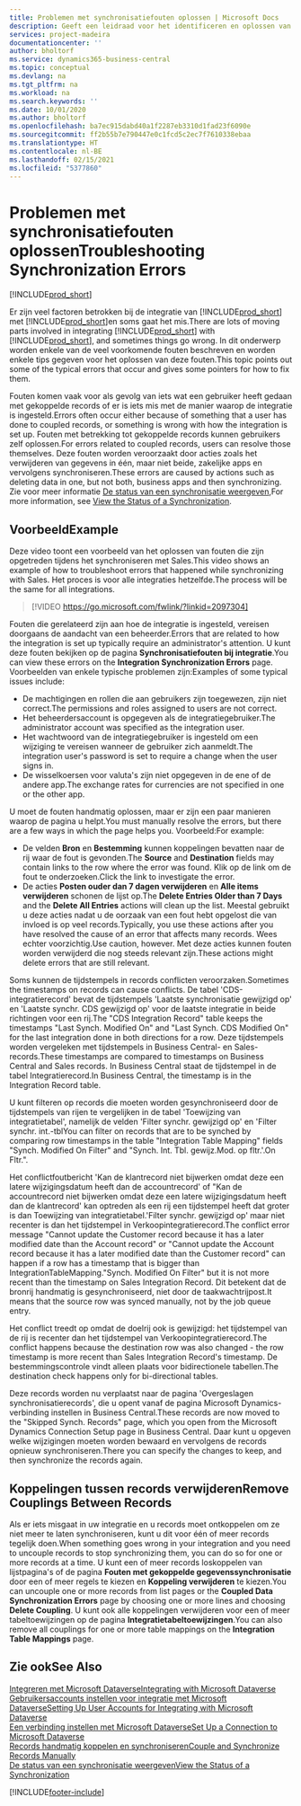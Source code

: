 ```yaml
---
title: Problemen met synchronisatiefouten oplossen | Microsoft Docs
description: Geeft een leidraad voor het identificeren en oplossen van synchronisatiefouten.
services: project-madeira
documentationcenter: ''
author: bholtorf
ms.service: dynamics365-business-central
ms.topic: conceptual
ms.devlang: na
ms.tgt_pltfrm: na
ms.workload: na
ms.search.keywords: ''
ms.date: 10/01/2020
ms.author: bholtorf
ms.openlocfilehash: ba7ec915dabd40a1f2287eb3310d1fad23f6090e
ms.sourcegitcommit: ff2b55b7e790447e0c1fcd5c2ec7f7610338ebaa
ms.translationtype: HT
ms.contentlocale: nl-BE
ms.lasthandoff: 02/15/2021
ms.locfileid: "5377860"
---
```

# <a name="troubleshooting-synchronization-errors"></a><span data-ttu-id="fbc1b-103">Problemen met synchronisatiefouten oplossen</span><span class="sxs-lookup"><span data-stu-id="fbc1b-103">Troubleshooting Synchronization Errors</span></span>
[!INCLUDE[prod_short](includes/cc_data_platform_banner.md)]

<span data-ttu-id="fbc1b-104">Er zijn veel factoren betrokken bij de integratie van [!INCLUDE[prod_short](includes/prod_short.md)] met [!INCLUDE[prod_short](includes/cds_long_md.md)]en soms gaat het mis.</span><span class="sxs-lookup"><span data-stu-id="fbc1b-104">There are lots of moving parts involved in integrating [!INCLUDE[prod_short](includes/prod_short.md)] with [!INCLUDE[prod_short](includes/cds_long_md.md)], and sometimes things go wrong.</span></span> <span data-ttu-id="fbc1b-105">In dit onderwerp worden enkele van de veel voorkomende fouten beschreven en worden enkele tips gegeven voor het oplossen van deze fouten.</span><span class="sxs-lookup"><span data-stu-id="fbc1b-105">This topic points out some of the typical errors that occur and gives some pointers for how to fix them.</span></span>

<span data-ttu-id="fbc1b-106">Fouten komen vaak voor als gevolg van iets wat een gebruiker heeft gedaan met gekoppelde records of er is iets mis met de manier waarop de integratie is ingesteld.</span><span class="sxs-lookup"><span data-stu-id="fbc1b-106">Errors often occur either because of something that a user has done to coupled records, or something is wrong with how the integration is set up.</span></span> <span data-ttu-id="fbc1b-107">Fouten met betrekking tot gekoppelde records kunnen gebruikers zelf oplossen.</span><span class="sxs-lookup"><span data-stu-id="fbc1b-107">For errors related to coupled records, users can resolve those themselves.</span></span> <span data-ttu-id="fbc1b-108">Deze fouten worden veroorzaakt door acties zoals het verwijderen van gegevens in één, maar niet beide, zakelijke apps en vervolgens synchroniseren.</span><span class="sxs-lookup"><span data-stu-id="fbc1b-108">These errors are caused by actions such as deleting data in one, but not both, business apps and then synchronizing.</span></span> <span data-ttu-id="fbc1b-109">Zie voor meer informatie [De status van een synchronisatie weergeven](admin-how-to-view-synchronization-status.md),</span><span class="sxs-lookup"><span data-stu-id="fbc1b-109">For more information, see [View the Status of a Synchronization](admin-how-to-view-synchronization-status.md).</span></span>

## <a name="example"></a><span data-ttu-id="fbc1b-110">Voorbeeld</span><span class="sxs-lookup"><span data-stu-id="fbc1b-110">Example</span></span>
<span data-ttu-id="fbc1b-111">Deze video toont een voorbeeld van het oplossen van fouten die zijn opgetreden tijdens het synchroniseren met Sales.</span><span class="sxs-lookup"><span data-stu-id="fbc1b-111">This video shows an example of how to troubleshoot errors that happened while synchronizing with Sales.</span></span> <span data-ttu-id="fbc1b-112">Het proces is voor alle integraties hetzelfde.</span><span class="sxs-lookup"><span data-stu-id="fbc1b-112">The process will be the same for all integrations.</span></span> 

> [!VIDEO https://go.microsoft.com/fwlink/?linkid=2097304]

<span data-ttu-id="fbc1b-113">Fouten die gerelateerd zijn aan hoe de integratie is ingesteld, vereisen doorgaans de aandacht van een beheerder.</span><span class="sxs-lookup"><span data-stu-id="fbc1b-113">Errors that are related to how the integration is set up typically require an administrator's attention.</span></span> <span data-ttu-id="fbc1b-114">U kunt deze fouten bekijken op de pagina **Synchronisatiefouten bij integratie**.</span><span class="sxs-lookup"><span data-stu-id="fbc1b-114">You can view these errors on the **Integration Synchronization Errors** page.</span></span> <span data-ttu-id="fbc1b-115">Voorbeelden van enkele typische problemen zijn:</span><span class="sxs-lookup"><span data-stu-id="fbc1b-115">Examples of some typical issues include:</span></span>  
  
* <span data-ttu-id="fbc1b-116">De machtigingen en rollen die aan gebruikers zijn toegewezen, zijn niet correct.</span><span class="sxs-lookup"><span data-stu-id="fbc1b-116">The permissions and roles assigned to users are not correct.</span></span>  
* <span data-ttu-id="fbc1b-117">Het beheerdersaccount is opgegeven als de integratiegebruiker.</span><span class="sxs-lookup"><span data-stu-id="fbc1b-117">The administrator account was specified as the integration user.</span></span>  
* <span data-ttu-id="fbc1b-118">Het wachtwoord van de integratiegebruiker is ingesteld om een wijziging te vereisen wanneer de gebruiker zich aanmeldt.</span><span class="sxs-lookup"><span data-stu-id="fbc1b-118">The integration user's password is set to require a change when the user signs in.</span></span>  
* <span data-ttu-id="fbc1b-119">De wisselkoersen voor valuta's zijn niet opgegeven in de ene of de andere app.</span><span class="sxs-lookup"><span data-stu-id="fbc1b-119">The exchange rates for currencies are not specified in one or the other app.</span></span>  
  
<span data-ttu-id="fbc1b-120">U moet de fouten handmatig oplossen, maar er zijn een paar manieren waarop de pagina u helpt.</span><span class="sxs-lookup"><span data-stu-id="fbc1b-120">You must manually resolve the errors, but there are a few ways in which the page helps you.</span></span> <span data-ttu-id="fbc1b-121">Voorbeeld:</span><span class="sxs-lookup"><span data-stu-id="fbc1b-121">For example:</span></span>  

* <span data-ttu-id="fbc1b-122">De velden **Bron** en **Bestemming** kunnen koppelingen bevatten naar de rij waar de fout is gevonden.</span><span class="sxs-lookup"><span data-stu-id="fbc1b-122">The **Source** and **Destination** fields may contain links to the row where the error was found.</span></span> <span data-ttu-id="fbc1b-123">Klik op de link om de fout te onderzoeken.</span><span class="sxs-lookup"><span data-stu-id="fbc1b-123">Click the link to investigate the error.</span></span>  
* <span data-ttu-id="fbc1b-124">De acties **Posten ouder dan 7 dagen verwijderen** en **Alle items verwijderen** schonen de lijst op.</span><span class="sxs-lookup"><span data-stu-id="fbc1b-124">The **Delete Entries Older than 7 Days** and the **Delete All Entries** actions will clean up the list.</span></span> <span data-ttu-id="fbc1b-125">Meestal gebruikt u deze acties nadat u de oorzaak van een fout hebt opgelost die van invloed is op veel records.</span><span class="sxs-lookup"><span data-stu-id="fbc1b-125">Typically, you use these actions after you have resolved the cause of an error that affects many records.</span></span> <span data-ttu-id="fbc1b-126">Wees echter voorzichtig.</span><span class="sxs-lookup"><span data-stu-id="fbc1b-126">Use caution, however.</span></span> <span data-ttu-id="fbc1b-127">Met deze acties kunnen fouten worden verwijderd die nog steeds relevant zijn.</span><span class="sxs-lookup"><span data-stu-id="fbc1b-127">These actions might delete errors that are still relevant.</span></span>

<span data-ttu-id="fbc1b-128">Soms kunnen de tijdstempels in records conflicten veroorzaken.</span><span class="sxs-lookup"><span data-stu-id="fbc1b-128">Sometimes the timestamps on records can cause conflicts.</span></span> <span data-ttu-id="fbc1b-129">De tabel 'CDS-integratierecord' bevat de tijdstempels 'Laatste synchronisatie gewijzigd op' en 'Laatste synchr. CDS gewijzigd op' voor de laatste integratie in beide richtingen voor een rij.</span><span class="sxs-lookup"><span data-stu-id="fbc1b-129">The "CDS Integration Record" table keeps the timestamps "Last Synch. Modified On" and "Last Synch. CDS Modified On" for the last integration done in both directions for a row.</span></span> <span data-ttu-id="fbc1b-130">Deze tijdstempels worden vergeleken met tijdstempels in Business Central- en Sales-records.</span><span class="sxs-lookup"><span data-stu-id="fbc1b-130">These timestamps are compared to timestamps on Business Central and Sales records.</span></span> <span data-ttu-id="fbc1b-131">In Business Central staat de tijdstempel in de tabel Integratierecord.</span><span class="sxs-lookup"><span data-stu-id="fbc1b-131">In Business Central, the timestamp is in the Integration Record table.</span></span>

<span data-ttu-id="fbc1b-132">U kunt filteren op records die moeten worden gesynchroniseerd door de tijdstempels van rijen te vergelijken in de tabel 'Toewijzing van integratietabel', namelijk de velden 'Filter synchr. gewijzigd op' en 'Filter synchr. int.-tbl</span><span class="sxs-lookup"><span data-stu-id="fbc1b-132">You can filter on records that are to be synched by comparing row timestamps in the table "Integration Table Mapping" fields "Synch. Modified On Filter" and "Synch. Int. Tbl.</span></span> <span data-ttu-id="fbc1b-133">gewijz.</span><span class="sxs-lookup"><span data-stu-id="fbc1b-133">Mod.</span></span> <span data-ttu-id="fbc1b-134">op fltr.'.</span><span class="sxs-lookup"><span data-stu-id="fbc1b-134">On Fltr.".</span></span>

<span data-ttu-id="fbc1b-135">Het conflictfoutbericht 'Kan de klantrecord niet bijwerken omdat deze een latere wijzigingsdatum heeft dan de accountrecord' of "Kan de accountrecord niet bijwerken omdat deze een latere wijzigingsdatum heeft dan de klantrecord' kan optreden als een rij een tijdstempel heeft dat groter is dan Toewijzing van integratietabel.'Filter synchr. gewijzigd op' maar niet recenter is dan het tijdstempel in Verkoopintegratierecord.</span><span class="sxs-lookup"><span data-stu-id="fbc1b-135">The conflict error message "Cannot update the Customer record because it has a later modified date than the Account record" or "Cannot update the Account record because it has a later modified date than the Customer record" can happen if a row has a timestamp that is bigger than IntegrationTableMapping."Synch. Modified On Filter" but it is not more recent than the timestamp on Sales Integration Record.</span></span> <span data-ttu-id="fbc1b-136">Dit betekent dat de bronrij handmatig is gesynchroniseerd, niet door de taakwachtrijpost.</span><span class="sxs-lookup"><span data-stu-id="fbc1b-136">It means that the source row was synced manually, not by the job queue entry.</span></span> 

<span data-ttu-id="fbc1b-137">Het conflict treedt op omdat de doelrij ook is gewijzigd: het tijdstempel van de rij is recenter dan het tijdstempel van Verkoopintegratierecord.</span><span class="sxs-lookup"><span data-stu-id="fbc1b-137">The conflict happens because the destination row was also changed  - the row timestamp is more recent than Sales Integration Record's timestamp.</span></span> <span data-ttu-id="fbc1b-138">De bestemmingscontrole vindt alleen plaats voor bidirectionele tabellen.</span><span class="sxs-lookup"><span data-stu-id="fbc1b-138">The destination check happens only for bi-directional tables.</span></span> 

<span data-ttu-id="fbc1b-139">Deze records worden nu verplaatst naar de pagina 'Overgeslagen synchronisatierecords', die u opent vanaf de pagina Microsoft Dynamics-verbinding instellen in Business Central.</span><span class="sxs-lookup"><span data-stu-id="fbc1b-139">These records are now moved to the "Skipped Synch. Records" page, which you open from the Microsoft Dynamics Connection Setup page in Business Central.</span></span> <span data-ttu-id="fbc1b-140">Daar kunt u opgeven welke wijzigingen moeten worden bewaard en vervolgens de records opnieuw synchroniseren.</span><span class="sxs-lookup"><span data-stu-id="fbc1b-140">There you can specify the changes to keep, and then synchronize the records again.</span></span>

## <a name="remove-couplings-between-records"></a><span data-ttu-id="fbc1b-141">Koppelingen tussen records verwijderen</span><span class="sxs-lookup"><span data-stu-id="fbc1b-141">Remove Couplings Between Records</span></span>
<span data-ttu-id="fbc1b-142">Als er iets misgaat in uw integratie en u records moet ontkoppelen om ze niet meer te laten synchroniseren, kunt u dit voor één of meer records tegelijk doen.</span><span class="sxs-lookup"><span data-stu-id="fbc1b-142">When something goes wrong in your integration and you need to uncouple records to stop synchronizing them, you can do so for one or more records at a time.</span></span> <span data-ttu-id="fbc1b-143">U kunt een of meer records loskoppelen van lijstpagina's of de pagina **Fouten met gekoppelde gegevenssynchronisatie** door een of meer regels te kiezen en **Koppeling verwijderen** te kiezen.</span><span class="sxs-lookup"><span data-stu-id="fbc1b-143">You can uncouple one or more records from list pages or the **Coupled Data Synchronization Errors** page by choosing one or more lines and choosing **Delete Coupling**.</span></span> <span data-ttu-id="fbc1b-144">U kunt ook alle koppelingen verwijderen voor een of meer tabeltoewijzingen op de pagina **Integratietabeltoewijzingen**.</span><span class="sxs-lookup"><span data-stu-id="fbc1b-144">You can also remove all couplings for one or more table mappings on the **Integration Table Mappings** page.</span></span> 

## <a name="see-also"></a><span data-ttu-id="fbc1b-145">Zie ook</span><span class="sxs-lookup"><span data-stu-id="fbc1b-145">See Also</span></span>
[<span data-ttu-id="fbc1b-146">Integreren met Microsoft Dataverse</span><span class="sxs-lookup"><span data-stu-id="fbc1b-146">Integrating with Microsoft Dataverse</span></span>](admin-prepare-dynamics-365-for-sales-for-integration.md)  
[<span data-ttu-id="fbc1b-147">Gebruikersaccounts instellen voor integratie met Microsoft Dataverse</span><span class="sxs-lookup"><span data-stu-id="fbc1b-147">Setting Up User Accounts for Integrating with Microsoft Dataverse</span></span>](admin-setting-up-integration-with-dynamics-sales.md)  
[<span data-ttu-id="fbc1b-148">Een verbinding instellen met Microsoft Dataverse</span><span class="sxs-lookup"><span data-stu-id="fbc1b-148">Set Up a Connection to Microsoft Dataverse</span></span>](admin-how-to-set-up-a-dynamics-crm-connection.md)  
[<span data-ttu-id="fbc1b-149">Records handmatig koppelen en synchroniseren</span><span class="sxs-lookup"><span data-stu-id="fbc1b-149">Couple and Synchronize Records Manually</span></span>](admin-how-to-couple-and-synchronize-records-manually.md)  
[<span data-ttu-id="fbc1b-150">De status van een synchronisatie weergeven</span><span class="sxs-lookup"><span data-stu-id="fbc1b-150">View the Status of a Synchronization</span></span>](admin-how-to-view-synchronization-status.md)  


[!INCLUDE[footer-include](includes/footer-banner.md)]